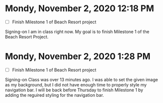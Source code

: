 # Mondy, November 2, 2020 12:18 PM
- [ ] Finish Milestone 1 of Beach Resort project

Signing-on I am in class right now. My goal is to finish Milestone 1 of the Beach Resort Project.

# Mondy, November 2, 2020 1:28 PM
- [ ] Finish Milestone 1 of Beach Resort project

Signing-on Class was over 13 minutes ago. I was able to set the given image as my background, but I did not have enough time to properly style my navigation bar. I will be back before Thursday to finish Milestone 1 by adding the reguired styling for the navigation bar. 